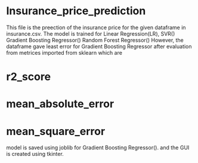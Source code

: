 # Insurance_price_prediction
This file is the preection of the insurance price for the given dataframe in insurance.csv.
The model is trained for Linear Regression(LR),
                         SVR()
                         Gradient Boosting Regressor()
                         Random Forest Regressor()
However, the dataframe gave least error for Gradient Boosting Regressor after evaluation from metrices imported from sklearn which are 
# r2_score
# mean_absolute_error
# mean_square_error

model is saved using joblib for Gradient Boosting Regressor().
and the GUI is created using tkinter.
